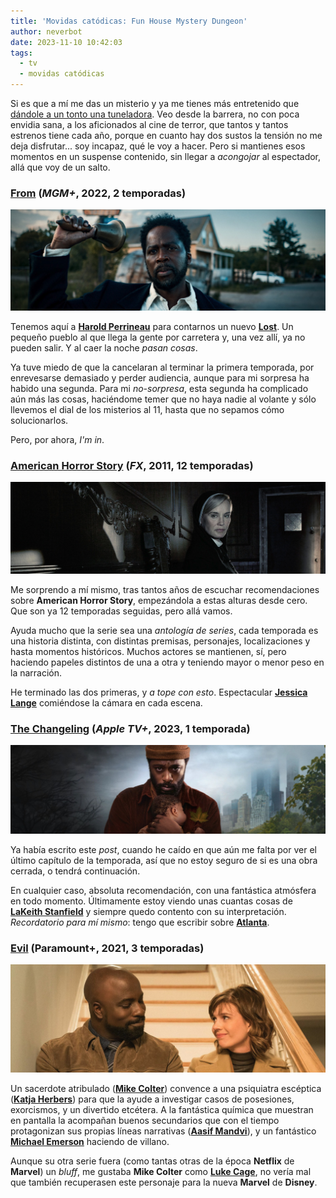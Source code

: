 ```yaml
---
title: 'Movidas catódicas: Fun House Mystery Dungeon'
author: neverbot
date: 2023-11-10 10:42:03
tags:
  - tv
  - movidas catódicas
---
```


Si es que a mí me das un misterio y ya me tienes más entretenido que [dándole a un tonto una tuneladora](/tuneles-y-tuneladoras/). Veo desde la barrera, no con poca envidia sana, a los aficionados al cine de terror, que tantos y tantos estrenos tiene cada año, porque en cuanto hay dos sustos la tensión no me deja disfrutar... soy incapaz, qué le voy a hacer. Pero si mantienes esos momentos en un suspense contenido, sin llegar a *acongojar* al espectador, allá que voy de un salto.

### [From](https://thetvdb.com/series/from) (*MGM+*, 2022, 2 temporadas)

![From](./movidas-catodicas-fun-house-mystery-dungeon/from.jpg)

Tenemos aquí a [**Harold Perrineau**](https://www.imdb.com/name/nm0674782/) para contarnos un nuevo [**Lost**](https://thetvdb.com/series/lost). Un pequeño pueblo al que llega la gente por carretera y, una vez allí, ya no pueden salir. Y al caer la noche *pasan cosas*.

Ya tuve miedo de que la cancelaran al terminar la primera temporada, por enrevesarse demasiado y perder audiencia, aunque para mi sorpresa ha habido una segunda. Para mi *no-sorpresa*, esta segunda ha complicado aún más las cosas, haciéndome temer que no haya nadie al volante y sólo llevemos el dial de los misterios al 11, hasta que no sepamos cómo solucionarlos.

Pero, por ahora, *I'm in*.

### [American Horror Story](https://thetvdb.com/series/american-horror-story#general) (*FX*, 2011, 12 temporadas)

![american-horror-story](./movidas-catodicas-fun-house-mystery-dungeon/american-horror-story-9610257.jpg)

Me sorprendo a mí mismo, tras tantos años de escuchar recomendaciones sobre **American Horror Story**, empezándola  a estas alturas desde cero. Que son ya 12 temporadas seguidas, pero allá vamos. 

Ayuda mucho que la serie sea una *antología de series*, cada temporada es una historia distinta, con distintas premisas, personajes, localizaciones y hasta momentos históricos. Muchos actores se mantienen, sí, pero haciendo papeles distintos de una a otra y teniendo mayor o menor peso en la narración.

He terminado las dos primeras, y *a tope con esto*. Espectacular [**Jessica Lange**](https://www.imdb.com/name/nm0001448/) comiéndose la cámara en cada escena.

### [The Changeling](https://thetvdb.com/series/the-changeling) (*Apple TV+*, 2023, 1 temporada)

![The Changeling](./movidas-catodicas-fun-house-mystery-dungeon/the-changeling.jpg)

Ya había escrito este *post*, cuando he caído en que aún me falta por ver el último capítulo de la temporada, así que no estoy seguro de si es una obra cerrada, o tendrá continuación.

En cualquier caso, absoluta recomendación, con una fantástica atmósfera en todo momento. Últimamente estoy viendo unas cuantas cosas de [**LaKeith Stanfield**](https://www.imdb.com/name/nm3147751/) y siempre quedo contento con su interpretación. *Recordatorio para mí mismo*: tengo que escribir sobre [**Atlanta**](https://thetvdb.com/series/atlanta).

### [Evil](https://thetvdb.com/series/evil) (Paramount+, 2021, 3 temporadas)

![Evil](./movidas-catodicas-fun-house-mystery-dungeon/evil.jpg)

Un sacerdote atribulado ([**Mike Colter**](https://www.imdb.com/name/nm1591496/)) convence a una psiquiatra escéptica ([**Katja Herbers**](https://www.imdb.com/name/nm1126156/)) para que la ayude a investigar casos de posesiones, exorcismos, y un divertido etcétera. A la fantástica química que muestran en pantalla la acompañan buenos secundarios que con el tiempo protagonizan sus propias líneas narrativas ([**Aasif Mandvi**](https://www.imdb.com/name/nm0541902/)), y un fantástico [**Michael Emerson**](https://www.imdb.com/name/nm0256237/) haciendo de villano.

Aunque su otra serie fuera (como tantas otras de la época **Netflix** de **Marvel**) un *bluff*, me gustaba **Mike Colter** como [**Luke Cage**](https://thetvdb.com/series/marvels-luke-cage), no vería mal que también recuperasen este personaje para la nueva **Marvel** de **Disney**.
